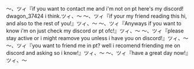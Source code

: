 〜、ツィ『if you want to contact me and i'm not on pt here's my discord! dwagon_37424 i think.ツィ、〜
〜、ツィ『if your my friend reading this hi, and also to the rest of you!』ツィ、〜
〜、ツィ『Anyways if you want to know i'm on just check my discord or pt ofc!』ツィ、〜
〜、ツィ『please stay active or i might reamove you unless i have you on discord!』ツィ、〜
〜、ツィ『you want to friend me in pt? well  i recomend friending me on discord and asking so i know!』ツィ、〜
〜、ツィ『have a great day now!』ツィ、〜

